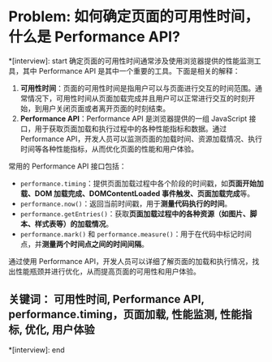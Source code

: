 # Problem: 如何确定页面的可用性时间，什么是 Performance API?

*[interview]: start
确定页面的可用性时间通常涉及使用浏览器提供的性能监测工具，其中 Performance API 是其中一个重要的工具。下面是相关的解释：

1. **可用性时间**：页面的可用性时间是指用户可以与页面进行交互的时间范围。通常情况下，可用性时间从页面加载完成并且用户可以正常进行交互的时刻开始，到用户关闭页面或者离开页面的时刻结束。
2. **Performance API**：Performance API 是浏览器提供的一组 JavaScript 接口，用于获取页面加载和执行过程中的各种性能指标和数据。通过 Performance API，开发人员可以监测页面的加载时间、资源加载情况、执行时间等各种性能指标，从而优化页面的性能和用户体验。

常用的 Performance API 接口包括：
- `performance.timing`：提供页面加载过程中各个阶段的时间戳，如**页面开始加载、DOM 加载完成、DOMContentLoaded 事件触发、页面加载完成**等。
- `performance.now()`：返回当前时间戳，用于**测量代码执行的时间**。
- `performance.getEntries()`：获取**页面加载过程中的各种资源（如图片、脚本、样式表等）的加载情况**。
- `performance.mark()` 和 `performance.measure()`：用于在代码中标记时间点，并**测量两个时间点之间的时间间隔**。

通过使用 Performance API，开发人员可以详细了解页面的加载和执行情况，找出性能瓶颈并进行优化，从而提高页面的可用性和用户体验。

## 关键词： 可用性时间, Performance API, performance.timing，页面加载, 性能监测, 性能指标, 优化, 用户体验
*[interview]: end
